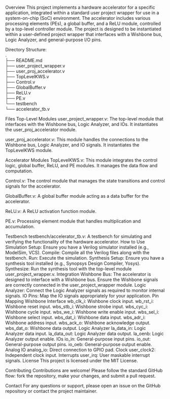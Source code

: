 Overview
This project implements a hardware accelerator for a specific application, integrated within a standard user project wrapper for use in a system-on-chip (SoC) environment. The accelerator includes various processing elements (PEs), a global buffer, and a ReLU module, controlled by a top-level controller module. The project is designed to be instantiated within a user-defined project wrapper that interfaces with a Wishbone bus, Logic Analyzer, and general-purpose I/O pins.


Directory Structure:  
.  
├── README.md  
├── user_project_wrapper.v  
├── user_proj_accelerator.v  
├── TopLevelKWS.v  
├── Control.v  
├── GlobalBuffer.v  
├── ReLU.v  
├── PE.v  
└── testbench  
    └── accelerator_tb.v  

Files
Top-Level Modules
user_project_wrapper.v: The top-level module that interfaces with the Wishbone bus, Logic Analyzer, and IOs. It instantiates the user_proj_accelerator module.

user_proj_accelerator.v: This module handles the connections to the Wishbone bus, Logic Analyzer, and IO signals. It instantiates the TopLevelKWS module.

Accelerator Modules
TopLevelKWS.v: This module integrates the control logic, global buffer, ReLU, and PE modules. It manages the data flow and computation.

Control.v: The control module that manages the state transitions and control signals for the accelerator.

GlobalBuffer.v: A global buffer module acting as a data buffer for the accelerator.

ReLU.v: A ReLU activation function module.

PE.v: Processing element module that handles multiplication and accumulation.

Testbench
testbench/accelerator_tb.v: A testbench for simulating and verifying the functionality of the hardware accelerator.
How to Use
Simulation
Setup: Ensure you have a Verilog simulator installed (e.g., ModelSim, VCS).
Compile: Compile all the Verilog files along with the testbench.
Run: Execute the simulation.
Synthesis
Setup: Ensure you have a synthesis tool installed (e.g., Synopsys Design Compiler, Yosys).
Synthesize: Run the synthesis tool with the top-level module user_project_wrapper.v.
Integration
Wishbone Bus: The accelerator is designed to interface with a Wishbone bus. Ensure the Wishbone signals are correctly connected in the user_project_wrapper module.
Logic Analyzer: Connect the Logic Analyzer signals as required to monitor internal signals.
IO Pins: Map the IO signals appropriately for your application.
Pin Mapping
Wishbone Interface
wb_clk_i: Wishbone clock input.
wb_rst_i: Wishbone reset input.
wbs_stb_i: Wishbone strobe input.
wbs_cyc_i: Wishbone cycle input.
wbs_we_i: Wishbone write enable input.
wbs_sel_i: Wishbone select input.
wbs_dat_i: Wishbone data input.
wbs_adr_i: Wishbone address input.
wbs_ack_o: Wishbone acknowledge output.
wbs_dat_o: Wishbone data output.
Logic Analyzer
la_data_in: Logic Analyzer data input.
la_data_out: Logic Analyzer data output.
la_oenb: Logic Analyzer output enable.
IOs
io_in: General-purpose input pins.
io_out: General-purpose output pins.
io_oeb: General-purpose output enable.
Analog IO
analog_io: Direct connection to GPIO pad.
Clock
user_clock2: Independent clock input.
Interrupts
user_irq: User maskable interrupt signals.
License
This project is licensed under the MIT License.

Contributing
Contributions are welcome! Please follow the standard GitHub flow: fork the repository, make your changes, and submit a pull request.

Contact
For any questions or support, please open an issue on the GitHub repository or contact the project maintainer.
